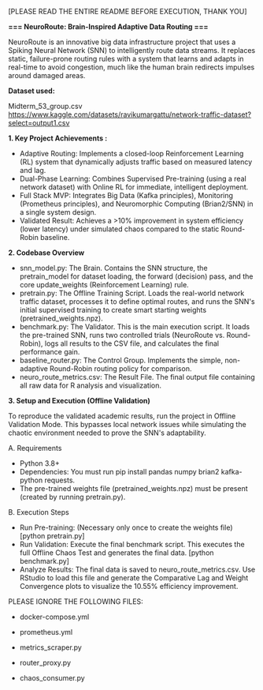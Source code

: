 [PLEASE READ THE ENTIRE README BEFORE EXECUTION, THANK YOU]

**=== NeuroRoute: Brain-Inspired Adaptive Data Routing ===**

NeuroRoute is an innovative big data infrastructure project that uses a Spiking Neural Network (SNN) to intelligently route data streams. It replaces static, failure-prone routing rules with a system that learns and 
adapts in real-time to avoid congestion, much like the human brain redirects impulses around damaged areas.

**Dataset used:** 

Midterm_53_group.csv
https://www.kaggle.com/datasets/ravikumargattu/network-traffic-dataset?select=output1.csv

**1. Key Project Achievements :**
  - Adaptive Routing: Implements a closed-loop Reinforcement Learning (RL) system that dynamically adjusts traffic based on measured latency and lag.
  - Dual-Phase Learning: Combines Supervised Pre-training (using a real network dataset) with Online RL for immediate, intelligent deployment.
  - Full Stack MVP: Integrates Big Data (Kafka principles), Monitoring (Prometheus principles), and Neuromorphic Computing (Brian2/SNN) in a single system design.
  - Validated Result: Achieves a >10% improvement in system efficiency (lower latency) under simulated chaos compared to the static Round-Robin baseline.

**2. Codebase Overview**
  - snn_model.py: The Brain. Contains the SNN structure, the pretrain_model for dataset loading, the forward (decision) pass, and the core update_weights (Reinforcement Learning) rule.
  - pretrain.py: The Offline Training Script. Loads the real-world network traffic dataset, processes it to define optimal routes, and runs the SNN's initial supervised training to create smart starting weights (pretrained_weights.npz).
  - benchmark.py: The Validator. This is the main execution script. It loads the pre-trained SNN, runs two controlled trials (NeuroRoute vs. Round-Robin), logs all results to the CSV file, and calculates the final performance gain.
  - baseline_router.py: The Control Group. Implements the simple, non-adaptive Round-Robin routing policy for comparison.
  - neuro_route_metrics.csv: The Result File. The final output file containing all raw data for R analysis and visualization.

**3. Setup and Execution (Offline Validation)**

  To reproduce the validated academic results, run the project in Offline Validation Mode. This bypasses local network issues while simulating the chaotic environment needed to prove the SNN's adaptability.

A. Requirements
  - Python 3.8+
  - Dependencies: You must run pip install pandas numpy brian2 kafka-python requests.
  - The pre-trained weights file (pretrained_weights.npz) must be present (created by running pretrain.py).
  
B. Execution Steps
  - Run Pre-training: (Necessary only once to create the weights file) [python pretrain.py]
  - Run Validation: Execute the final benchmark script. This executes the full Offline Chaos Test and generates the final data. [python benchmark.py]
  - Analyze Results: The final data is saved to neuro_route_metrics.csv. Use RStudio to load this file and generate the Comparative Lag and Weight Convergence plots to visualize the 10.55% efficiency improvement.

PLEASE IGNORE THE FOLLOWING FILES:

- docker-compose.yml

- prometheus.yml

- metrics_scraper.py

- router_proxy.py

- chaos_consumer.py

